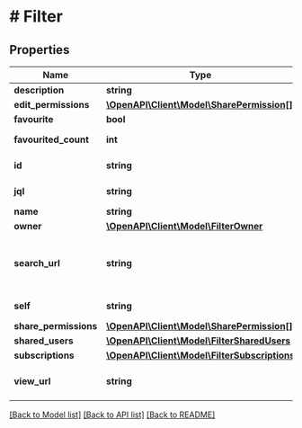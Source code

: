 # # Filter

## Properties

Name | Type | Description | Notes
------------ | ------------- | ------------- | -------------
**description** | **string** | A description of the filter. | [optional]
**edit_permissions** | [**\OpenAPI\Client\Model\SharePermission[]**](SharePermission.md) | The groups and projects that can edit the filter. | [optional]
**favourite** | **bool** | Whether the filter is selected as a favorite. | [optional]
**favourited_count** | **int** | The count of how many users have selected this filter as a favorite, including the filter owner. | [optional] [readonly]
**id** | **string** | The unique identifier for the filter. | [optional] [readonly]
**jql** | **string** | The JQL query for the filter. For example, *project &#x3D; SSP AND issuetype &#x3D; Bug*. | [optional]
**name** | **string** | The name of the filter. Must be unique. |
**owner** | [**\OpenAPI\Client\Model\FilterOwner**](FilterOwner.md) |  | [optional]
**search_url** | **string** | A URL to view the filter results in Jira, using the [Search for issues using JQL](#api-rest-api-2-filter-search-get) operation with the filter&#39;s JQL string to return the filter results. For example, *https://your-domain.atlassian.net/rest/api/2/search?jql&#x3D;project+%3D+SSP+AND+issuetype+%3D+Bug*. | [optional] [readonly]
**self** | **string** | The URL of the filter. | [optional] [readonly]
**share_permissions** | [**\OpenAPI\Client\Model\SharePermission[]**](SharePermission.md) | The groups and projects that the filter is shared with. | [optional]
**shared_users** | [**\OpenAPI\Client\Model\FilterSharedUsers**](FilterSharedUsers.md) |  | [optional]
**subscriptions** | [**\OpenAPI\Client\Model\FilterSubscriptions**](FilterSubscriptions.md) |  | [optional]
**view_url** | **string** | A URL to view the filter results in Jira, using the ID of the filter. For example, *https://your-domain.atlassian.net/issues/?filter&#x3D;10100*. | [optional] [readonly]

[[Back to Model list]](../../README.md#models) [[Back to API list]](../../README.md#endpoints) [[Back to README]](../../README.md)
